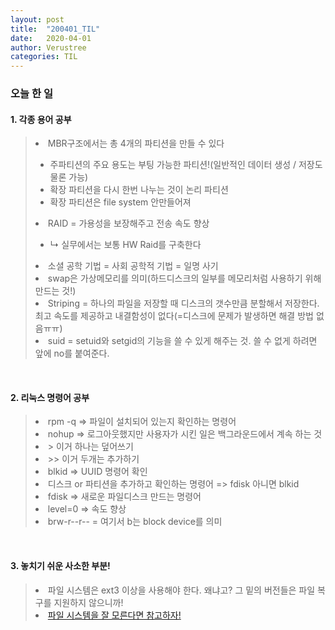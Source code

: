 ```yaml
---
layout: post
title:  "200401_TIL"
date:   2020-04-01
author: Verustree
categories: TIL
---
```


<h3>오늘 한 일</h3>
<p>
<h4>1. 각종 용어 공부</h4><blockquote>
<li>MBR구조에서는 총 4개의 파티션을 만들 수 있다</li><ul>
<li>주파티션의 주요 용도는 부팅 가능한 파티션!(일반적인 데이터 생성 / 저장도 물론 가능)</li>
<li>확장 파티션을 다시 한번 나누는 것이 논리 파티션</li>
<li>확장 파티션은 file system 안만들어져</li></ul>
<li>RAID = 가용성을 보장해주고 전송 속도 향상</li><ul>
<li>↳ 실무에서는 보통 HW Raid를 구축한다</li></ul>
<li>소셜 공학 기법 = 사회 공학적 기법 = 일명 사기</li>
<li>swap은 가상메모리를 의미(하드디스크의 일부를 메모리처럼 사용하기 위해 만드는 것!)</li>
<li>Striping = 하나의 파일을 저장할 때 디스크의 갯수만큼 분할해서 저장한다.  최고 속도를 제공하고 내결함성이 없다(=디스크에 문제가 발생하면 해결 방법 없음ㅠㅠ)</li>
<li>suid = setuid와 setgid의 기능을 쓸 수 있게 해주는 것.  쓸 수 없게 하려면 앞에 no를 붙여준다.</li></blockquote>
</p>
<br>

<p>
<h4>2. 리눅스 명령어 공부</h4><blockquote>
<li>rpm -q => 파일이 설치되어 있는지 확인하는 명령어</li>
<li>nohup => 로그아웃했지만 사용자가 시킨 일은 백그라운드에서 계속 하는 것</li>
<li> > 이거 하나는 덮어쓰기</li>
<li> >> 이거 두개는 추가하기</li>
<li>blkid => UUID 명령어 확인 </li>
<li>디스크 or 파티션을 추가하고 확인하는 명령어 => fdisk 아니면 blkid</li>
<li>fdisk => 새로운 파일디스크 만드는 명령어</li>
<li>level=0  => 속도 향상</li>
<li>brw-r--r-- = 여기서 b는 block device를 의미</li></blockquote>
</p>
<br>

<p>
<h4><strong>3. 놓치기 쉬운 사소한 부분!</strong></h4><blockquote>
<li>파일 시스템은 ext3 이상을 사용해야 한다.    왜냐고?    그 밑의 버전들은 파일 복구를 지원하지 않으니까!</li>
<li><a href="https://blog.soobinpark.com/142" target="_blank">파일 시스템을 잘 모른다면 참고하자!</li>
</blockquote>
</p>
